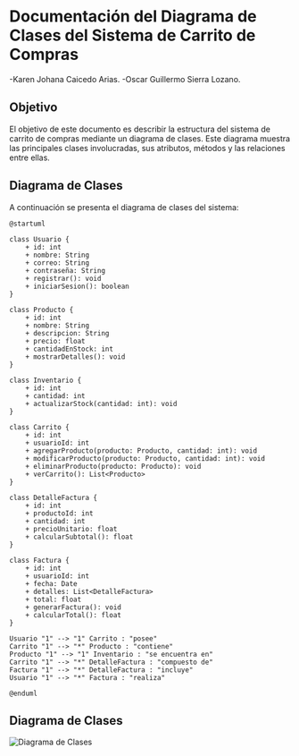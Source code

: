 # Documentación del Diagrama de Clases del Sistema de Carrito de Compras
-Karen Johana Caicedo Arias.
-Oscar Guillermo Sierra Lozano.

## Objetivo
El objetivo de este documento es describir la estructura del sistema de carrito de compras mediante un diagrama de clases. Este diagrama muestra las principales clases involucradas, sus atributos, métodos y las relaciones entre ellas.

## Diagrama de Clases
A continuación se presenta el diagrama de clases del sistema:

```plantuml
@startuml

class Usuario {
    + id: int
    + nombre: String
    + correo: String
    + contraseña: String
    + registrar(): void
    + iniciarSesion(): boolean
}

class Producto {
    + id: int
    + nombre: String
    + descripcion: String
    + precio: float
    + cantidadEnStock: int
    + mostrarDetalles(): void
}

class Inventario {
    + id: int
    + cantidad: int
    + actualizarStock(cantidad: int): void
}

class Carrito {
    + id: int
    + usuarioId: int
    + agregarProducto(producto: Producto, cantidad: int): void
    + modificarProducto(producto: Producto, cantidad: int): void
    + eliminarProducto(producto: Producto): void
    + verCarrito(): List<Producto>
}

class DetalleFactura {
    + id: int
    + productoId: int
    + cantidad: int
    + precioUnitario: float
    + calcularSubtotal(): float
}

class Factura {
    + id: int
    + usuarioId: int
    + fecha: Date
    + detalles: List<DetalleFactura>
    + total: float
    + generarFactura(): void
    + calcularTotal(): float
}

Usuario "1" --> "1" Carrito : "posee"
Carrito "1" --> "*" Producto : "contiene"
Producto "1" --> "1" Inventario : "se encuentra en"
Carrito "1" --> "*" DetalleFactura : "compuesto de"
Factura "1" --> "*" DetalleFactura : "incluye"
Usuario "1" --> "*" Factura : "realiza"

@enduml
```

## Diagrama de Clases
![Diagrama de Clases](img/umlclases.png)

